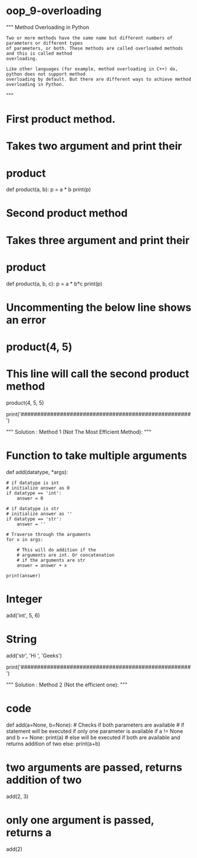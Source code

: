 # oop_9-overloading
"""
    Method Overloading in Python
    
    Two or more methods have the same name but different numbers of parameters or different types 
    of parameters, or both. These methods are called overloaded methods and this is called method 
    overloading. 
    
    Like other languages (for example, method overloading in C++) do, python does not support method 
    overloading by default. But there are different ways to achieve method overloading in Python. 
"""



# First product method.
# Takes two argument and print their
# product


def product(a, b):
	p = a * b
	print(p)

# Second product method
# Takes three argument and print their
# product


def product(a, b, c):
	p = a * b*c
	print(p)

# Uncommenting the below line shows an error
# product(4, 5)


# This line will call the second product method
product(4, 5, 5)


print('####################################################')

"""
Solution : Method 1 (Not The Most Efficient Method):
"""
# Function to take multiple arguments
def add(datatype, *args):

	# if datatype is int
	# initialize answer as 0
	if datatype == 'int':
		answer = 0

	# if datatype is str
	# initialize answer as ''
	if datatype == 'str':
		answer = ''

	# Traverse through the arguments
	for x in args:

		# This will do addition if the
		# arguments are int. Or concatenation
		# if the arguments are str
		answer = answer + x

	print(answer)


# Integer
add('int', 5, 6)

# String
add('str', 'Hi ', 'Geeks')

print('####################################################')

"""
Solution : Method 2 (Not the efficient one):
"""
# code
def add(a=None, b=None):
	# Checks if both parameters are available
	# if statement will be executed if only one parameter is available
	if a != None and b == None:
		print(a)
	# else will be executed if both are available and returns addition of two
	else:
		print(a+b)


# two arguments are passed, returns addition of two
add(2, 3)
# only one argument is passed, returns a
add(2)

